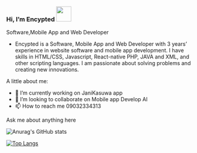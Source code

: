  ### Hi, I’m Encypted  <img src="https://raw.githubusercontent.com/MartinHeinz/MartinHeinz/master/wave.gif" width="40px">
 
Software,Mobile App and Web Developer

- Encypted is a Software, Mobile App and Web Developer with 3 years’ experience in website software and mobile app development. I have skills in HTML/CSS, Javascript, React-native PHP, JAVA and XML, and other scripting languages. I am passionate about solving problems and creating new innovations.

A little about me:

- 🌱 I’m currently working on JaniKasuwa app
- 💞️ I’m looking to collaborate on Mobile app Develop AI
- 📫 How to reach me 09032334313


Ask me about anything here


<!-- [![Anurag's github stats](https://github-readme-stats.vercel.app/api?username=encrip)](https://github.com/encrip/github-readme-stats) -->

<!---
encrip/encrip is a ✨ special ✨ repository because its `README.md` (this file) appears on your GitHub profile.
You can click the Preview link to take a look at your changes.
--->

<!-- ![Anurag's GitHub stats](https://github-readme-stats.vercel.app/api?username=encrip&show_icons=true&theme=radical) -->
<!-- [Anurag's GitHub stats](https://github-readme-stats.vercel.app/api?username=encrip&show_icons=true) -->
<!-- [![Anurag's GitHub stats](https://github-readme-stats.vercel.app/api?username=encrip)](https://github.com/anuraghazra/github-readme-stats) --> 

![Anurag's GitHub stats](https://github-readme-stats.vercel.app/api?username=encrip&show_icons=true)

<!-- [![Top Langs](https://github-readme-stats.vercel.app/api/top-langs/?username=encrip&layout=compact&show_icons=true)](https://github.com/encrip/github-readme-stats) -->

[![Top Langs](https://github-readme-stats.vercel.app/api/top-langs/?username=encrip&langs_count=8)](https://github.com/encrip/github-readme-stats)




